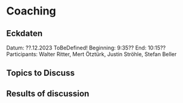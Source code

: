 # Coaching

## Eckdaten

Datum: ??.12.2023 ToBeDefined!
Beginning: 9:35??
End: 10:15??
Participants: Walter Ritter, Mert Ötztürk, Justin Ströhle, Stefan Beller

## Topics to Discuss



## Results of discussion
